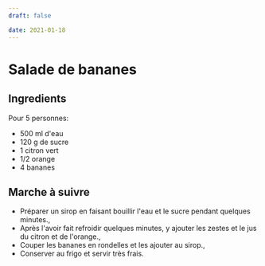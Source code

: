 ```yaml
---
draft: false

date: 2021-01-18
---
```


# Salade de bananes
<!-- more -->

## Ingredients
Pour 5 personnes:
 - 500 ml d'eau
 - 120 g de sucre
 - 1 citron vert
 - 1/2 orange
 - 4 bananes
 
## Marche à suivre
 - Préparer un sirop en faisant bouillir l'eau et le sucre pendant quelques
   minutes.,
 - Après l'avoir fait refroidir quelques minutes, y ajouter les zestes et le jus
   du citron et de l'orange.,
 - Couper les bananes en rondelles et les ajouter au sirop.,
 - Conserver au frigo et servir très frais.


